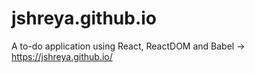 # jshreya.github.io
A to-do application using React, ReactDOM and Babel -> https://jshreya.github.io/
